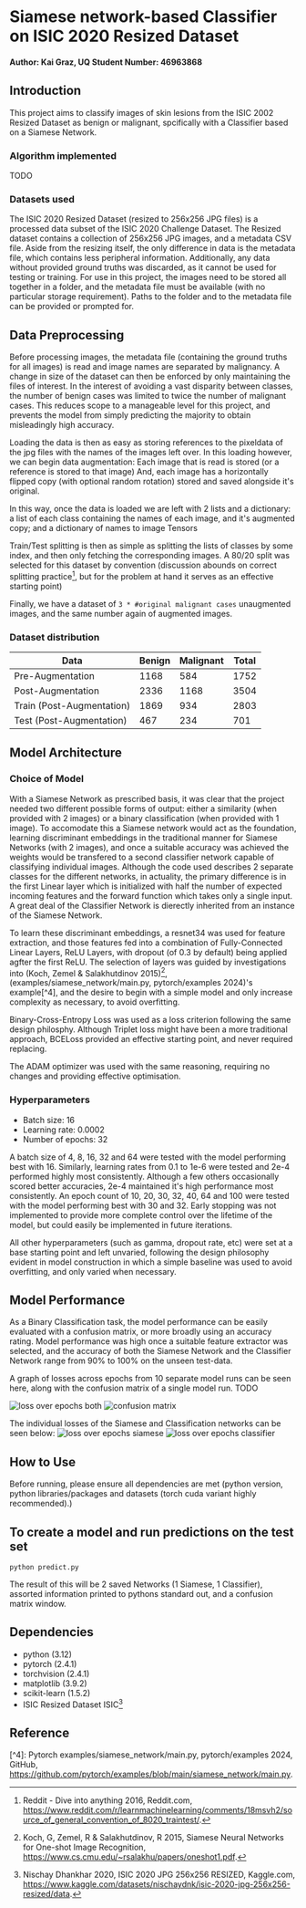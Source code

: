 # Siamese network-based Classifier on ISIC 2020 Resized Dataset 

#### Author: Kai Graz, UQ Student Number: 46963868

## Introduction
This project aims to classify images of skin lesions from the ISIC 2002 Resized Dataset as benign or malignant, spcifically with a Classifier based on a Siamese Network.

### Algorithm implemented
TODO

### Datasets used

The ISIC 2020 Resized Dataset (resized to 256x256 JPG files) is a processed data subset of the ISIC 2020 Challenge Dataset. The Resized dataset contains a collection of 256x256 JPG images, and a metadata CSV file. Aside from the resizing itself, the only difference in data is the metadata file, which contains less peripheral information. Additionally, any data without provided ground truths was discarded, as it cannot be used for testing or training.
For use in this project, the images need to be stored all together in a folder, and the metadata file must be available (with no particular storage requirement).
Paths to the folder and to the metadata file can be provided or prompted for.

## Data Preprocessing

Before processing images, the metadata file (containing the ground truths for all images) is read and image names are separated by malignancy. A change in size of the dataset can then be enforced by only maintaining the files of interest. In the interest of avoiding a vast disparity between classes, the number of benign cases was limited to twice the number of malignant cases. This reduces scope to a manageable level for this project, and prevents the model from simply predicting the majority to obtain misleadingly high accuracy.

Loading the data is then as easy as storing references to the pixeldata of the jpg files with the names of the images left over.
In this loading however, we can begin data augmentation:
Each image that is read is stored (or a reference is stored to that image)
And, each image has a horizontally flipped copy (with optional random rotation) stored and saved alongside it's original.

In this way, once the data is loaded we are left with 2 lists and a dictionary: a list of each class containing the names of each image, and it's augmented copy; and a dictionary of names to image Tensors

Train/Test splitting is then as simple as splitting the lists of classes by some index, and then only fetching the corresponding images. A 80/20 split was selected for this dataset by convention (discussion abounds on correct splitting practice[^3], but for the problem at hand it serves as an effective starting point)

Finally, we have a dataset of `3 * #original malignant cases` unaugmented images, and the same number again of augmented images.

### Dataset distribution

| Data | Benign | Malignant | Total
| ------------- | ------------- | ------------- | ------------- |
| Pre-Augmentation | 1168 | 584 | 1752 |
| Post-Augmentation | 2336 | 1168 | 3504 |
| Train (Post-Augmentation) | 1869 | 934 | 2803 |
| Test (Post-Augmentation) | 467 | 234 | 701 |

## Model Architecture 
### Choice of Model
With a Siamese Network as prescribed basis, it was clear that the project needed two different possible forms of output: either a similarity (when provided with 2 images) or a binary classification (when provided with 1 image). To accomodate this a Siamese network would act as the foundation, learning discriminant embeddings in the traditional manner for Siamese Networks (with 2 images), and once a suitable accuracy was achieved the weights would be transfered to a second classifier network capable of classifying individual images.
Although the code used describes 2 separate classes for the different networks, in actuality, the primary difference is in the first Linear layer which is initialized with half the number of expected incoming features and the forward function which takes only a single input. A great deal of the Classifier Network is dierectly inherited from an instance of the Siamese Network.

To learn these discriminant embeddings, a resnet34 was used for feature extraction, and those features fed into a combination of Fully-Connected Linear Layers, ReLU Layers, with dropout (of 0.3 by default) being applied agfter the first ReLU.
The selection of layers was guided by investigations into (Koch, Zemel & Salakhutdinov 2015)[^2], (examples/siamese_network/main.py, pytorch/examples 2024)'s example[^4], and the desire to begin with a simple model and only increase complexity as necessary, to avoid overfitting.

Binary-Cross-Entropy Loss was used as a loss criterion following the same design philosphy. Although Triplet loss might have been a more traditional approach, BCELoss provided an effective starting point, and never required replacing.

The ADAM optimizer was used with the same reasoning, requiring no changes and providing effective optimisation.

### Hyperparameters

- Batch size: 16
- Learning rate: 0.0002
- Number of epochs: 32

A batch size of 4, 8, 16, 32 and 64 were tested with the model performing best with 16.
Similarly, learning rates from 0.1 to 1e-6 were tested and 2e-4 performed highly most consistently. Although a few others occasionally scored better accuracies, 2e-4 maintained it's high performance most consistently.
An epoch count of 10, 20, 30, 32, 40, 64 and 100 were tested with the model performing best with 30 and 32. Early stopping was not implemented to provide more complete control over the lifetime of the model, but could easily be implemented in future iterations.

All other hyperparameters (such as gamma, dropout rate, etc) were set at a base starting point and left unvaried, following the design philosophy evident in model construction in which a simple baseline was used to avoid overfitting, and only varied when necessary.


## Model Performance 

As a Binary Classification task, the model performance can be easily evaluated with a confusion matrix, or more broadly using an accuracy rating.
Model performance was high once a suitable feature extractor was selected, and the accuracy of both the Siamese Network and the Classifier Network range from 90% to 100% on the unseen test-data.

A graph of losses across epochs from 10 separate model runs can be seen here, along with the confusion matrix of a single model run. TODO

![loss over epochs both](./images/both_total.png)
![confusion matrix](./images/confusion_matrix.png)

The individual losses of the Siamese and Classification networks can be seen below:
![loss over epochs siamese](./images/siamese_total.png)
![loss over epochs classifier](./images/classifier_total.png)


## How to Use

Before running, please ensure all dependencies are met (python version, python libraries/packages and datasets (torch cuda variant highly recommended).)

## To create a model and run predictions on the test set
```
python predict.py 
```
The result of this will be 2 saved Networks (1 Siamese, 1 Classifier), assorted information printed to pythons standard out, and a confusion matrix window.

## Dependencies

- python (3.12)
- pytorch (2.4.1)
- torchvision (2.4.1)
- matplotlib (3.9.2)
- scikit-learn (1.5.2)
- ISIC Resized Dataset  ISIC[^1]

## Reference

[^1]: Nischay Dhankhar 2020, ISIC 2020 JPG 256x256 RESIZED, Kaggle.com, <https://www.kaggle.com/datasets/nischaydnk/isic-2020-jpg-256x256-resized/data>.

[^2]: Koch, G, Zemel, R & Salakhutdinov, R 2015, Siamese Neural Networks for One-shot Image Recognition, <https://www.cs.cmu.edu/~rsalakhu/papers/oneshot1.pdf>.

[^3]: Reddit - Dive into anything 2016, Reddit.com, <https://www.reddit.com/r/learnmachinelearning/comments/18msvh2/source_of_general_convention_of_8020_traintest/>.

‌[^4]: Pytorch examples/siamese_network/main.py, pytorch/examples 2024, GitHub, <https://github.com/pytorch/examples/blob/main/siamese_network/main.py>.